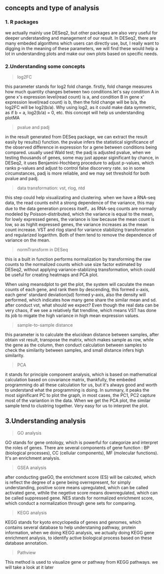 ## concepts and type of analysis

### 1. R packages

we actually mainly use DESeq2, but other packages are also very useful for deeper understanding and management of our result.
In DESeq2, there are many embeded algorithms which users can directly use, but, I really want to digging in the meaning of these parameters, we will find these would help a lot in understanding plots and make our own plots based on specific needs.

### 2.Understanding some concepts
> log2FC


this parameter stands for log2 fold change. firstly, fold change measures how much quantity changes between two conditions.let's say condition A in gene x's expression level(read count) is a, and condition B in gene x' expression level(read count) is b, then the fold change will be b/a, the log2FC will be log2(b/a). Why using log2, as it could make data symmetric, as if b = a, log2(b/a) = 0, etc.  this concept will help us understanding plotMA

> pvalue and padj

in the result generated from DESeq package, we can extract the result easily by results() function. the pvalue infers the statistical significance of the observed difference in expression for a gene between conditions being compared. usually used Wald test; the padj is adjusted pvalue, when we testing thousands of genes, some may just appear siginificant by chance, in DESeq2, it uses Benjamini-Hochberg procedure to adjust p-values, which ranks p-values and adjust to control false discorvery rate. so in some circumstances, padj is more reliable, and we may set threshold for both pvalue and padj.



> data transformation: vst, rlog, ntd

this step could help visualizating and clustering.  when we have a RNA-seq data, the read counts exhit a strong dependence of the variance, this may due to the data generation process itself，as RNA-seq counts are normally modeled by Poisson-distributed, which the variance is equal to the mean, for lowly expressed genes, the variance is low because the mean count is low, so as highlt expressed genes, the variance increases as the mean count increase. VST and rlog stand for variance stabilizing transformation and regularized logarithm. Both of them tend to remove the dependence of variance on the mean.


> normTransform in DESeq


this is a built in function performs normalization by transforming the raw counts to the normalized counts which use size factor estimated by DESeq2, without applying variance-stablizing transformation, which could be useful for creating heatmaps and PCA plot.


When using meansdplot to get the plot, the system will caculate the mean counts of each gene, and rank them by descending, this formed x-axis, each gene' standard deviation(sd) formed y-axis, also the density will performed, which indicates how many gene share the similar mean and sd.
after conduct vst, what should we expect? Even though the real data can be very chaos, if we see a relatively flat trendline, which means VST has done its job to migate the high variance in high mean expression values.


>sample-to-sample distance

this parameter is to calculate the elucidean distance between samples, after obtain vst result, transpose the matrix, which makes sample as row, while the gene as the column, then conduct calculation between samples to check the similarity between samples, and small distance infers high similarity.


> PCA

it stands for principle component analysis, which is based on mathematical calculation based on covariance matrix, thankfully, the embeded programming do all these calculation for us, but it's always good and worth to understand what the programming is doing. In summary, it peaks the most siginificant PC to plot the graph, in most cases, the PC1, PC2 capture most of the variantion in the data. When we get the PCA plot, the similar sample tend to clustring together. Very easy for us to interpret the plot.

## 3.Understanding analysis
> GO analysis


GO stands for gene ontology, which is powerful for categorize and interpret the roles of genes. There are several components of gene function : BP (biological processes), CC (cellular components), MF (molecular functions). It's an enrichment analysis.



> GSEA analysis


after conducting gseGO, the enrichment score (ES) will be calcuted, which is reflect the degree of a gene being overrepresent, for simply understanding, positive score means upregulated, which can be called activated gene, wthile the negetive score means downregulated, which can be called suppressed gene. NES stands for normalized enrichment score, which conduct a normalization through gene sets for comparing. 

> KEGG analysis


KEGG stands for kyoto encyclopedia of genes and genomes, which contains several database to help understaning pathway, protein information, when we doing KEGG analysis, we actually doing KEGG gene enrichment analysis, to identify active biological process based on these database annotation. 

> Pathview


This method is used to visualize gene or pathway from KEGG pathways. we will take a look at it later



